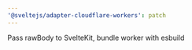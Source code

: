 ```yaml
---
'@sveltejs/adapter-cloudflare-workers': patch
---
```


Pass rawBody to SvelteKit, bundle worker with esbuild
